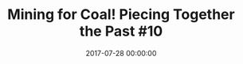 ---
_schema: default
title: 'Mining for Coal! Piecing Together the Past #10'
link: https://www.geocaching.com/geocache/GC73VMP_mining-for-coal-piecing-together-the-past-10
owner: STEARanger
date: 2017-07-28 00:00:00
log_type: Found it
display_coords: N 41° 24.991' W 075° 42.861'
latitude: '41.416516'
longitude: '-75.714350'
first_stage: false
bogus: false
zhanna_log:  >-
  Hi STEARanger!


  Rich in NEPA and I were out and about this morning and decided to head to McDade Park to continue collecting pieces for our puzzle. “Mining for Coal” was our first find today. Nice hiding spot and interesting piece of equipment! We signed the logbook, took our puzzle piece, hung around to take a few photos, and then headed up the hill toward “Anthracite!”. Thanks for another fun hunt. I’m so glad Rich was able to come along this time!


  Zhanna
rich_log:   >-
  Howdy, STEARanger!


  I wasn’t planning to search for this series at all. Geocaching just doesn’t hold the same appeal for me as it once did, so I haven’t logged any new caches in a very long time. My always-amazingly-awesome wife, Zhanna, however, decided to take on the challenge of collecting all twelve of the puzzle pieces, so this morning I thought I’d go along with her to McDade Park and the Anthracite Museum in order to find pieces ten and eleven. The weather was pleasant and it turned out to be a fun little adventure. I signed the log, took nothing (except a few photos!), and left nothing. Thanks for creating this historically informative series of geocaches.


  ~Rich in NEPA~
image_gallery_zh: gallery1
image_gallery_zh_class: 2by2
image_gallery_r: gallery2  
image_gallery_r_class: 2by2
post_id: 10843
---